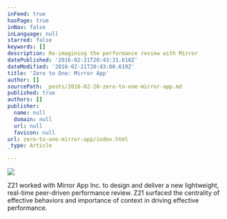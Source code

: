 ```yaml
---
inFeed: true
hasPage: true
inNav: false
inLanguage: null
starred: false
keywords: []
description: Re-imagining the performance review with Mirror
datePublished: '2016-02-21T20:43:31.618Z'
dateModified: '2016-02-21T20:43:00.619Z'
title: 'Zero to One: Mirror App'
author: []
sourcePath: _posts/2016-02-20-zero-to-one-mirror-app.md
published: true
authors: []
publisher:
  name: null
  domain: null
  url: null
  favicon: null
url: zero-to-one-mirror-app/index.html
_type: Article

---
```

![](https://the-grid-user-content.s3-us-west-2.amazonaws.com/5bfe75d0-ce0c-495a-b8c8-a2eddc216318.jpg)

Z21 worked with Mirror App Inc. to design and deliver a new lightweight, real-time peer-driven performance review. Z21 surfaced the centrality of effective behaviors and importance of context in driving effective performance.